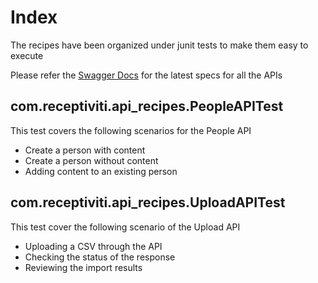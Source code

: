 # Index
The recipes have been organized under junit tests to make them easy to execute

Please refer the [Swagger Docs](https://trial.receptiviti.com/api/spec) for the latest specs for all the APIs

## com.receptiviti.api_recipes.PeopleAPITest
This test covers the following scenarios for the People API
- Create a person with content
- Create a person without content
- Adding content to an existing person
## com.receptiviti.api_recipes.UploadAPITest
This test cover the following scenario of the Upload API
- Uploading a CSV through the API
- Checking the status of the response
- Reviewing the import results

